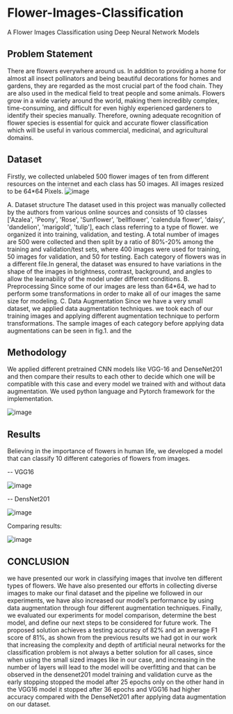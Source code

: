 # Flower-Images-Classification
A Flower Images Classification using Deep Neural  Network Models

## Problem Statement
  There are flowers everywhere around us. In addition to providing a home for almost all insect pollinators 
  and being beautiful decorations for homes and gardens, they are regarded as the most crucial part of the food chain.
  They are also used in the medical field to treat people and some animals. Flowers grow in a wide variety around the world,
  making them incredibly complex, time-consuming, and difficult for even highly experienced gardeners to identify their species
  manually. Therefore, owning adequate recognition of flower species is essential for quick and accurate flower classification 
  which will be useful in various commercial, medicinal, and agricultural domains.

## Dataset
  Firstly, we collected unlabeled 500 flower images of ten from different resources on the internet and each class has 50 images. 
  All images resized to be 64*64 Pixels.
 ![image](https://user-images.githubusercontent.com/95842589/209652338-73788e27-f81b-4cff-a71c-efdebc7c2a31.png)

  A. Dataset structure
    The dataset used in this project was manually collected by the authors from various online sources and consists of 10 
    classes ['Azalea', 'Peony', 'Rose', 'Sunflower', 'bellflower', 'calendula flower', 'daisy', 'dandelion', 'marigold', 'tulip'], each 
    class referring to a type of flower. we organized it into training, validation, and testing.
    A total number of images are 500 were collected and then split by a ratio of 80%-20% among the training and 
    validation/test sets, where 400 images were used for training, 50 images for validation, and 50 for testing. Each category of 
    flowers was in a different file.In general, the dataset was ensured to have variations in 
    the shape of the images in brightness, contrast, background, and angles to allow the learnability of the model under 
    different conditions.
  B. Preprocessing
    Since some of our images are less than 64*64, we had to 
    perform some transformations in order to make all of our 
    images the same size for modeling.
  C. Data Augmentation
    Since we have a very small dataset, we applied data 
    augmentation techniques. we took each of our training images 
    and applying different augmentation technique to perform 
    transformations. The sample images of each category before 
    applying data augmentations can be seen in fig.1. and the 


## Methodology
  We applied different pretrained CNN models like VGG-16 and DenseNet201 and then compare their results to each other to decide which 
  one will be compatible with this case and every model we trained with and without data augmentation. We used python language and Pytorch
  framework for the implementation.
  
![image](https://user-images.githubusercontent.com/95842589/209652265-d58cd171-0b3b-4852-8216-db78ac5601a5.png)

## Results
  Believing in the importance of flowers in human life,  we developed a model that can classify 10 different categories of flowers from images.

   -- VGG16

![image](https://user-images.githubusercontent.com/95842589/209653204-23851270-68e2-4819-ba91-c5860a108377.png)

  -- DensNet201

![image](https://user-images.githubusercontent.com/95842589/209653539-3f1e9e6a-2130-4a36-bcd0-d1d31851e5f1.png)

  Comparing results:

![image](https://user-images.githubusercontent.com/95842589/209653378-e04bec4f-c0fc-4451-9f92-c11decac8859.png)

## CONCLUSION

we have presented our work in classifying images that involve ten different types of flowers. We have also presented our
efforts in collecting diverse images to make our final dataset and the pipeline we followed in our 
experiments, we have also increased our model’s performance by using data augmentation through four different 
augmentation techniques. Finally, we evaluated our experiments for model comparison, determine the best model, 
and define our next steps to be considered for future work. The proposed solution achieves a testing accuracy of 82% and an 
average F1 score of 81%, as shown from the previous results we had got in our work that increasing the complexity and 
depth of artificial neural networks for the classification problem is not always a better solution for all cases, since 
when using the small sized images like in our case, and increasing in the number of layers will lead to the model will 
be overfitting and that can be observed in the densenet201 model training and validation curve as the early stopping 
stopped the model after 25 epochs only on the other hand in the VGG16 model it stopped after 36 epochs and VGG16 had 
higher accuracy compared with the DenseNet201 after applying data augmentation on our dataset.





